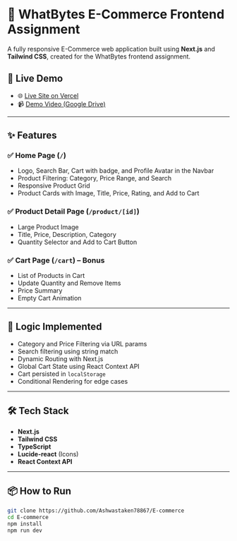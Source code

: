 # 🛒 WhatBytes E-Commerce Frontend Assignment

A fully responsive E-Commerce web application built using **Next.js** and **Tailwind CSS**, created for the WhatBytes frontend assignment.

## 🚀 Live Demo

- 🌐 [Live Site on Vercel](https://e-commerce-git-main-ash-bagdas-projects.vercel.app)
- 📹 [Demo Video (Google Drive)](https://drive.google.com/file/d/1ZQd1T3Hp25Vxb5ZWs7havG2qZESD3ReP/view?usp=sharing)

---

## ✨ Features

### ✅ Home Page (`/`)
- Logo, Search Bar, Cart with badge, and Profile Avatar in the Navbar
- Product Filtering: Category, Price Range, and Search
- Responsive Product Grid
- Product Cards with Image, Title, Price, Rating, and Add to Cart

### ✅ Product Detail Page (`/product/[id]`)
- Large Product Image
- Title, Price, Description, Category
- Quantity Selector and Add to Cart Button

### ✅ Cart Page (`/cart`) – Bonus
- List of Products in Cart
- Update Quantity and Remove Items
- Price Summary
- Empty Cart Animation

---

## 🧠 Logic Implemented

- Category and Price Filtering via URL params
- Search filtering using string match
- Dynamic Routing with Next.js
- Global Cart State using React Context API
- Cart persisted in `localStorage`
- Conditional Rendering for edge cases

---

## 🛠 Tech Stack

- **Next.js**
- **Tailwind CSS**
- **TypeScript**
- **Lucide-react** (Icons)
- **React Context API**

---

## 📦 How to Run

```bash
git clone https://github.com/Ashwastaken78867/E-commerce
cd E-commerce
npm install
npm run dev

